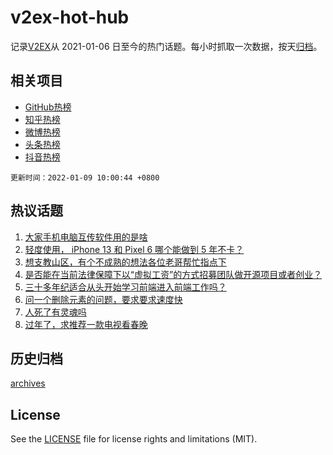 # v2ex-hot-hub

 记录[V2EX](https://www.v2ex.com/)从 2021-01-06 日至今的热门话题。每小时抓取一次数据，按天[归档](archives)。
 
 ## 相关项目

- [GitHub热榜](https://github.com/lonnyzhang423/github-hot-hub)
- [知乎热榜](https://github.com/lonnyzhang423/zhihu-hot-hub)
- [微博热榜](https://github.com/lonnyzhang423/weibo-hot-hub)
- [头条热榜](https://github.com/lonnyzhang423/toutiao-hot-hub)
- [抖音热榜](https://github.com/lonnyzhang423/douyin-hot-hub)


 `更新时间：2022-01-09 10:00:44 +0800`

## 热议话题

1. [大家手机电脑互传软件用的是啥](https://www.v2ex.com/t/827044)
1. [轻度使用， iPhone 13 和 Pixel 6 哪个能做到 5 年不卡？](https://www.v2ex.com/t/827030)
1. [想支教山区，有个不成熟的想法各位老哥帮忙指点下](https://www.v2ex.com/t/826968)
1. [是否能在当前法律保障下以“虚拟工资”的方式招募团队做开源项目或者创业？](https://www.v2ex.com/t/826996)
1. [三十多年纪适合从头开始学习前端进入前端工作吗？](https://www.v2ex.com/t/826958)
1. [问一个删除元素的问题，要求要求速度快](https://www.v2ex.com/t/826970)
1. [人死了有灵魂吗](https://www.v2ex.com/t/827060)
1. [过年了，求推荐一款电视看春晚](https://www.v2ex.com/t/826979)

## 历史归档

[archives](archives)

## License

See the [LICENSE](LICENSE) file for license rights and limitations (MIT).
